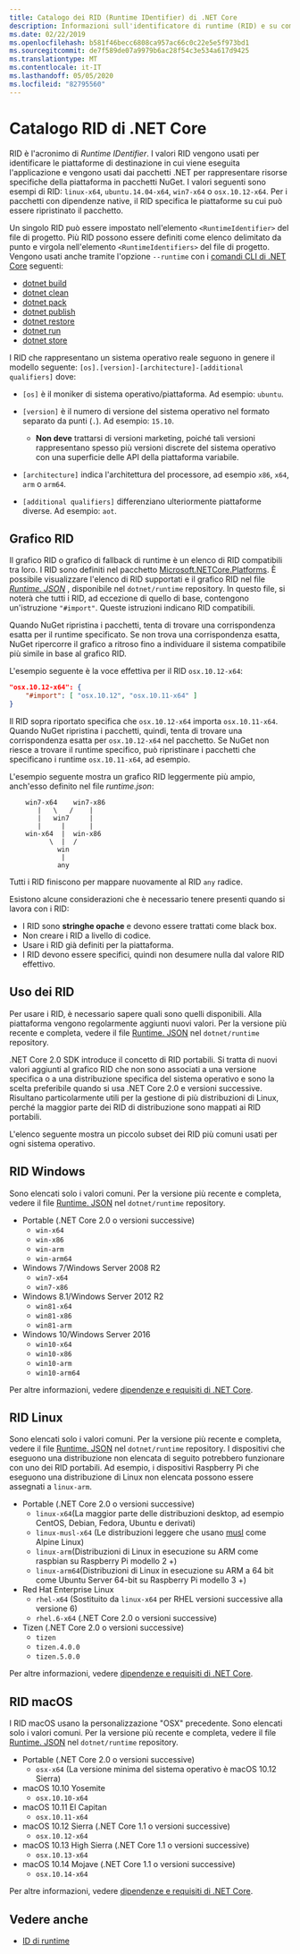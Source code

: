 ```yaml
---
title: Catalogo dei RID (Runtime IDentifier) di .NET Core
description: Informazioni sull'identificatore di runtime (RID) e su come vengono usati i RID in .NET Core.
ms.date: 02/22/2019
ms.openlocfilehash: b581f46becc6808ca957ac66c0c22e5e5f973bd1
ms.sourcegitcommit: de7f589de07a9979b6ac28f54c3e534a617d9425
ms.translationtype: MT
ms.contentlocale: it-IT
ms.lasthandoff: 05/05/2020
ms.locfileid: "82795560"
---
```

# <a name="net-core-rid-catalog"></a>Catalogo RID di .NET Core

RID è l'acronimo di *Runtime IDentifier*. I valori RID vengono usati per identificare le piattaforme di destinazione in cui viene eseguita l'applicazione
e vengono usati dai pacchetti .NET per rappresentare risorse specifiche della piattaforma in pacchetti NuGet. I valori seguenti sono esempi di RID: `linux-x64`, `ubuntu.14.04-x64`, `win7-x64` o `osx.10.12-x64`.
Per i pacchetti con dipendenze native, il RID specifica le piattaforme su cui può essere ripristinato il pacchetto.

Un singolo RID può essere impostato nell'elemento `<RuntimeIdentifier>` del file di progetto. Più RID possono essere definiti come elenco delimitato da punto e virgola nell'elemento `<RuntimeIdentifiers>` del file di progetto. Vengono usati anche tramite l'opzione `--runtime` con i [comandi CLI di .NET Core](./tools/index.md) seguenti:

- [dotnet build](./tools/dotnet-build.md)
- [dotnet clean](./tools/dotnet-clean.md)
- [dotnet pack](./tools/dotnet-pack.md)
- [dotnet publish](./tools/dotnet-publish.md)
- [dotnet restore](./tools/dotnet-restore.md)
- [dotnet run](./tools/dotnet-run.md)
- [dotnet store](./tools/dotnet-store.md)

I RID che rappresentano un sistema operativo reale seguono in genere il modello seguente: `[os].[version]-[architecture]-[additional qualifiers]` dove:

- `[os]` è il moniker di sistema operativo/piattaforma. Ad esempio: `ubuntu`.

- `[version]` è il numero di versione del sistema operativo nel formato separato da punti (`.`). Ad esempio: `15.10`.

  - **Non deve** trattarsi di versioni marketing, poiché tali versioni rappresentano spesso più versioni discrete del sistema operativo con una superficie delle API della piattaforma variabile.

- `[architecture]` indica l'architettura del processore, ad esempio `x86`, `x64`, `arm` o `arm64`.

- `[additional qualifiers]` differenziano ulteriormente piattaforme diverse. Ad esempio: `aot`.

## <a name="rid-graph"></a>Grafico RID

Il grafico RID o grafico di fallback di runtime è un elenco di RID compatibili tra loro. I RID sono definiti nel pacchetto [Microsoft.NETCore.Platforms](https://www.nuget.org/packages/Microsoft.NETCore.Platforms/). È possibile visualizzare l'elenco di RID supportati e il grafico RID nel file [*Runtime. JSON*](https://github.com/dotnet/runtime/blob/master/src/libraries/pkg/Microsoft.NETCore.Platforms/runtime.json) , disponibile nel `dotnet/runtime` repository. In questo file, si noterà che tutti i RID, ad eccezione di quello di base, contengono un'istruzione `"#import"`. Queste istruzioni indicano RID compatibili.

Quando NuGet ripristina i pacchetti, tenta di trovare una corrispondenza esatta per il runtime specificato.
Se non trova una corrispondenza esatta, NuGet ripercorre il grafico a ritroso fino a individuare il sistema compatibile più simile in base al grafico RID.

L'esempio seguente è la voce effettiva per il RID `osx.10.12-x64`:

```json
"osx.10.12-x64": {
    "#import": [ "osx.10.12", "osx.10.11-x64" ]
}
```

Il RID sopra riportato specifica che `osx.10.12-x64` importa `osx.10.11-x64`. Quando NuGet ripristina i pacchetti, quindi, tenta di trovare una corrispondenza esatta per `osx.10.12-x64` nel pacchetto. Se NuGet non riesce a trovare il runtime specifico, può ripristinare i pacchetti che specificano i runtime `osx.10.11-x64`, ad esempio.

L'esempio seguente mostra un grafico RID leggermente più ampio, anch'esso definito nel file *runtime.json*:

```
    win7-x64    win7-x86
       |   \   /    |
       |   win7     |
       |     |      |
    win-x64  |  win-x86
          \  |  /
            win
             |
            any
```

Tutti i RID finiscono per mappare nuovamente al RID `any` radice.

Esistono alcune considerazioni che è necessario tenere presenti quando si lavora con i RID:

- I RID sono **stringhe opache** e devono essere trattati come black box.
- Non creare i RID a livello di codice.
- Usare i RID già definiti per la piattaforma.
- I RID devono essere specifici, quindi non desumere nulla dal valore RID effettivo.

## <a name="using-rids"></a>Uso dei RID

Per usare i RID, è necessario sapere quali sono quelli disponibili. Alla piattaforma vengono regolarmente aggiunti nuovi valori.
Per la versione più recente e completa, vedere il file [Runtime. JSON](https://github.com/dotnet/runtime/blob/master/src/libraries/pkg/Microsoft.NETCore.Platforms/runtime.json) nel `dotnet/runtime` repository.

.NET Core 2.0 SDK introduce il concetto di RID portabili. Si tratta di nuovi valori aggiunti al grafico RID che non sono associati a una versione specifica o a una distribuzione specifica del sistema operativo e sono la scelta preferibile quando si usa .NET Core 2.0 e versioni successive. Risultano particolarmente utili per la gestione di più distribuzioni di Linux, perché la maggior parte dei RID di distribuzione sono mappati ai RID portabili.

L'elenco seguente mostra un piccolo subset dei RID più comuni usati per ogni sistema operativo.

## <a name="windows-rids"></a>RID Windows

Sono elencati solo i valori comuni. Per la versione più recente e completa, vedere il file [Runtime. JSON](https://github.com/dotnet/runtime/blob/master/src/libraries/pkg/Microsoft.NETCore.Platforms/runtime.json) nel `dotnet/runtime` repository.

- Portable (.NET Core 2.0 o versioni successive)
  - `win-x64`
  - `win-x86`
  - `win-arm`
  - `win-arm64`
- Windows 7/Windows Server 2008 R2
  - `win7-x64`
  - `win7-x86`
- Windows 8.1/Windows Server 2012 R2
  - `win81-x64`
  - `win81-x86`
  - `win81-arm`
- Windows 10/Windows Server 2016
  - `win10-x64`
  - `win10-x86`
  - `win10-arm`
  - `win10-arm64`

Per altre informazioni, vedere [dipendenze e requisiti di .NET Core](install/dependencies.md?pivots=os-windows).

## <a name="linux-rids"></a>RID Linux

Sono elencati solo i valori comuni. Per la versione più recente e completa, vedere il file [Runtime. JSON](https://github.com/dotnet/runtime/blob/master/src/libraries/pkg/Microsoft.NETCore.Platforms/runtime.json) nel `dotnet/runtime` repository. I dispositivi che eseguono una distribuzione non elencata di seguito potrebbero funzionare con uno dei RID portabili. Ad esempio, i dispositivi Raspberry Pi che eseguono una distribuzione di Linux non elencata possono essere assegnati a `linux-arm`.

- Portable (.NET Core 2.0 o versioni successive)
  - `linux-x64`(La maggior parte delle distribuzioni desktop, ad esempio CentOS, Debian, Fedora, Ubuntu e derivati)
  - `linux-musl-x64` (Le distribuzioni leggere che usano [musl](https://wiki.musl-libc.org/projects-using-musl.html) come Alpine Linux)
  - `linux-arm`(Distribuzioni di Linux in esecuzione su ARM come raspbian su Raspberry Pi modello 2 +)
  - `linux-arm64`(Distribuzioni di Linux in esecuzione su ARM a 64 bit come Ubuntu Server 64-bit su Raspberry Pi modello 3 +)
- Red Hat Enterprise Linux
  - `rhel-x64` (Sostituito da `linux-x64` per RHEL versioni successive alla versione 6)
  - `rhel.6-x64` (.NET Core 2.0 o versioni successive)
- Tizen (.NET Core 2.0 o versioni successive)
  - `tizen`
  - `tizen.4.0.0`
  - `tizen.5.0.0`

Per altre informazioni, vedere [dipendenze e requisiti di .NET Core](install/dependencies.md?pivots=os-linux).

## <a name="macos-rids"></a>RID macOS

I RID macOS usano la personalizzazione "OSX" precedente. Sono elencati solo i valori comuni. Per la versione più recente e completa, vedere il file [Runtime. JSON](https://github.com/dotnet/runtime/blob/master/src/libraries/pkg/Microsoft.NETCore.Platforms/runtime.json) nel `dotnet/runtime` repository.

- Portable (.NET Core 2.0 o versioni successive)
  - `osx-x64` (La versione minima del sistema operativo è macOS 10.12 Sierra)
- macOS 10.10  Yosemite
  - `osx.10.10-x64`
- macOS 10.11 El Capitan
  - `osx.10.11-x64`
- macOS 10.12 Sierra (.NET Core 1.1 o versioni successive)
  - `osx.10.12-x64`
- macOS 10.13 High Sierra (.NET Core 1.1 o versioni successive)
  - `osx.10.13-x64`
- macOS 10.14 Mojave (.NET Core 1.1 o versioni successive)
  - `osx.10.14-x64`

Per altre informazioni, vedere [dipendenze e requisiti di .NET Core](install/dependencies.md?pivots=os-macos).

## <a name="see-also"></a>Vedere anche

- [ID di runtime](https://github.com/dotnet/runtime/blob/master/src/libraries/pkg/Microsoft.NETCore.Platforms/readme.md)
